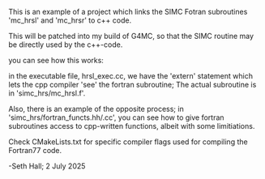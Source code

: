 
This is an example of a project which links the SIMC Fotran subroutines 'mc_hrsl' and 'mc_hrsr' to c++ code.

This will be patched into my build of G4MC, so that the SIMC routine may be directly used by the c++-code.

you can see how this works:

in the executable file, hrsl_exec.cc, we have the 'extern' statement which lets the cpp compiler 'see' the fortran subroutine; The actual subroutine is in 'simc_hrs/mc_hrsl.f'.

Also, there is an example of the opposite process; in 'simc_hrs/fortran_functs.hh/.cc', you can see how to give fortran subroutines access to cpp-written functions, albeit with some limitiations.

Check CMakeLists.txt for specific compiler flags used for compiling the Fortran77 code.

-Seth Hall; 2 July 2025

